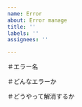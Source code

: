 ```yaml
---
name: Error
about: Error manage
title: ''
labels: ''
assignees: ''

---
```


＃エラー名

＃どんなエラーか

＃どうやって解消するか
